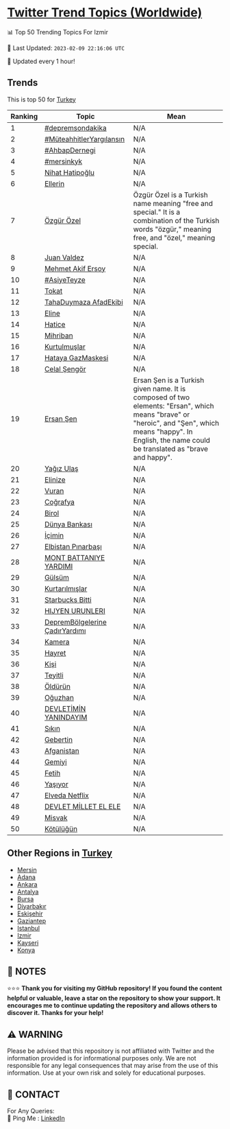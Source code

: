 [Twitter Trend Topics (Worldwide)](https://github.com/ErcinDedeoglu/Twitter-Trend-Topics)
==========


📊 Top 50 Trending Topics For Izmir

📆 Last Updated: `2023-02-09 22:16:06 UTC`

🔧 Updated every 1 hour!


## Trends

This is top 50 for [Turkey](</Turkey>)

| Ranking | Topic | Mean |
| ------- | ------------ | ------------ |
| 1 | [#depremsondakika](http://twitter.com/search?q=%23depremsondakika) | N/A |
| 2 | [#MüteahhitlerYargılansın](http://twitter.com/search?q=%23M%c3%bcteahhitlerYarg%c4%b1lans%c4%b1n) | N/A |
| 3 | [#AhbapDernegi](http://twitter.com/search?q=%23AhbapDernegi) | N/A |
| 4 | [#mersinkyk](http://twitter.com/search?q=%23mersinkyk) | N/A |
| 5 | [Nihat Hatipoğlu](http://twitter.com/search?q=Nihat+Hatipo%c4%9flu) | N/A |
| 6 | [Ellerin](http://twitter.com/search?q=Ellerin) | N/A |
| 7 | [Özgür Özel](http://twitter.com/search?q=%c3%96zg%c3%bcr+%c3%96zel) | Özgür Özel is a Turkish name meaning "free and special." It is a combination of the Turkish words "özgür," meaning free, and "özel," meaning special. |
| 8 | [Juan Valdez](http://twitter.com/search?q=Juan+Valdez) | N/A |
| 9 | [Mehmet Akif Ersoy](http://twitter.com/search?q=Mehmet+Akif+Ersoy) | N/A |
| 10 | [#AsiyeTeyze](http://twitter.com/search?q=%23AsiyeTeyze) | N/A |
| 11 | [Tokat](http://twitter.com/search?q=Tokat) | N/A |
| 12 | [TahaDuymaza AfadEkibi](http://twitter.com/search?q=TahaDuymaza+AfadEkibi) | N/A |
| 13 | [Eline](http://twitter.com/search?q=Eline) | N/A |
| 14 | [Hatice](http://twitter.com/search?q=Hatice) | N/A |
| 15 | [Mihriban](http://twitter.com/search?q=Mihriban) | N/A |
| 16 | [Kurtulmuşlar](http://twitter.com/search?q=Kurtulmu%c5%9flar) | N/A |
| 17 | [Hataya GazMaskesi](http://twitter.com/search?q=Hataya+GazMaskesi) | N/A |
| 18 | [Celal Şengör](http://twitter.com/search?q=Celal+%c5%9eeng%c3%b6r) | N/A |
| 19 | [Ersan Şen](http://twitter.com/search?q=Ersan+%c5%9een) | Ersan Şen is a Turkish given name. It is composed of two elements: "Ersan", which means "brave" or "heroic", and "Şen", which means "happy". In English, the name could be translated as "brave and happy". |
| 20 | [Yağız Ulaş](http://twitter.com/search?q=Ya%c4%9f%c4%b1z+Ula%c5%9f) | N/A |
| 21 | [Elinize](http://twitter.com/search?q=Elinize) | N/A |
| 22 | [Vuran](http://twitter.com/search?q=Vuran) | N/A |
| 23 | [Coğrafya](http://twitter.com/search?q=Co%c4%9frafya) | N/A |
| 24 | [Birol](http://twitter.com/search?q=Birol) | N/A |
| 25 | [Dünya Bankası](http://twitter.com/search?q=D%c3%bcnya+Bankas%c4%b1) | N/A |
| 26 | [İçimin](http://twitter.com/search?q=%c4%b0%c3%a7imin) | N/A |
| 27 | [Elbistan Pınarbaşı](http://twitter.com/search?q=Elbistan+P%c4%b1narba%c5%9f%c4%b1) | N/A |
| 28 | [MONT BATTANIYE YARDIMI](http://twitter.com/search?q=MONT+BATTANIYE+YARDIMI) | N/A |
| 29 | [Gülsüm](http://twitter.com/search?q=G%c3%bcls%c3%bcm) | N/A |
| 30 | [Kurtarılmışlar](http://twitter.com/search?q=Kurtar%c4%b1lm%c4%b1%c5%9flar) | N/A |
| 31 | [Starbucks Bitti](http://twitter.com/search?q=Starbucks+Bitti) | N/A |
| 32 | [HIJYEN URUNLERI](http://twitter.com/search?q=HIJYEN+URUNLERI) | N/A |
| 33 | [DepremBölgelerine ÇadırYardımı](http://twitter.com/search?q=DepremB%c3%b6lgelerine+%c3%87ad%c4%b1rYard%c4%b1m%c4%b1) | N/A |
| 34 | [Kamera](http://twitter.com/search?q=Kamera) | N/A |
| 35 | [Hayret](http://twitter.com/search?q=Hayret) | N/A |
| 36 | [Kişi](http://twitter.com/search?q=Ki%c5%9fi) | N/A |
| 37 | [Teyitli](http://twitter.com/search?q=Teyitli) | N/A |
| 38 | [Öldürün](http://twitter.com/search?q=%c3%96ld%c3%bcr%c3%bcn) | N/A |
| 39 | [Oğuzhan](http://twitter.com/search?q=O%c4%9fuzhan) | N/A |
| 40 | [DEVLETİMİN YANINDAYIM](http://twitter.com/search?q=DEVLET%c4%b0M%c4%b0N+YANINDAYIM) | N/A |
| 41 | [Sıkın](http://twitter.com/search?q=S%c4%b1k%c4%b1n) | N/A |
| 42 | [Gebertin](http://twitter.com/search?q=Gebertin) | N/A |
| 43 | [Afganistan](http://twitter.com/search?q=Afganistan) | N/A |
| 44 | [Gemiyi](http://twitter.com/search?q=Gemiyi) | N/A |
| 45 | [Fetih](http://twitter.com/search?q=Fetih) | N/A |
| 46 | [Yaşıyor](http://twitter.com/search?q=Ya%c5%9f%c4%b1yor) | N/A |
| 47 | [Elveda Netflix](http://twitter.com/search?q=Elveda+Netflix) | N/A |
| 48 | [DEVLET MİLLET EL ELE](http://twitter.com/search?q=DEVLET+M%c4%b0LLET+EL+ELE) | N/A |
| 49 | [Misvak](http://twitter.com/search?q=Misvak) | N/A |
| 50 | [Kötülüğün](http://twitter.com/search?q=K%c3%b6t%c3%bcl%c3%bc%c4%9f%c3%bcn) | N/A |



## Other Regions in [Turkey](</Turkey>)

* [Mersin](</Turkey/Mersin.md>)
* [Adana](</Turkey/Adana.md>)
* [Ankara](</Turkey/Ankara.md>)
* [Antalya](</Turkey/Antalya.md>)
* [Bursa](</Turkey/Bursa.md>)
* [Diyarbakır](</Turkey/Diyarbakır.md>)
* [Eskişehir](</Turkey/Eskişehir.md>)
* [Gaziantep](</Turkey/Gaziantep.md>)
* [Istanbul](</Turkey/Istanbul.md>)
* [Izmir](</Turkey/Izmir.md>)
* [Kayseri](</Turkey/Kayseri.md>)
* [Konya](</Turkey/Konya.md>)



## 📝 NOTES

⭐⭐⭐ **Thank you for visiting my GitHub repository! If you found the content helpful or valuable, leave a star on the repository to show your support. It encourages me to continue updating the repository and allows others to discover it. Thanks for your help!**


## ⚠️ WARNING

Please be advised that this repository is not affiliated with Twitter and the information provided is for informational purposes only. We are not responsible for any legal consequences that may arise from the use of this information. Use at your own risk and solely for educational purposes.


## 📨 CONTACT

 For Any Queries:  
            🏓 Ping Me : [LinkedIn](https://www.linkedin.com/in/ercindedeoglu/)
